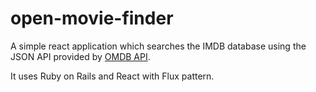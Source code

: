# open-movie-finder

A simple react application which searches the IMDB database using the JSON API provided by [OMDB API](www.omdbapi.com).

It uses Ruby on Rails and React with Flux pattern.
